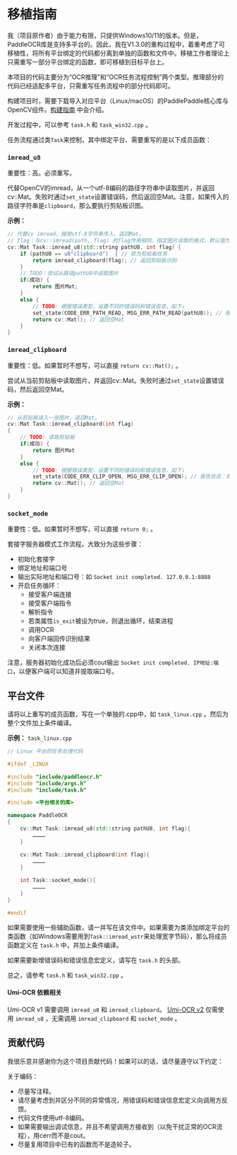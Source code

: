 # 移植指南

我（项目原作者）由于能力有限，只提供Windows10/11的版本。但是，PaddleOCR库是支持多平台的。因此，我在V1.3.0的重构过程中，着重考虑了可移植性，将所有平台绑定的代码都分离到单独的函数和文件中。移植工作者理论上只需重写一部分平台绑定的函数，即可移植到目标平台上。

本项目的代码主要分为“OCR推理”和“OCR任务流程控制”两个类型。推理部分的代码已经适配多平台，只需重写任务流程中的部分代码即可。

构建项目时，需要下载导入对应平台（Linux/macOS）的PaddlePaddle核心库与OpenCV组件。[构建指南](../Readme.md) 中会介绍。

开发过程中，可以参考 `task.h` 和 `task_win32.cpp` 。

任务流程通过类`Task`来控制，其中绑定平台、需要重写的是以下成员函数：

### `imread_u8`

重要性：高。必须重写。

代替OpenCV的imread，从一个utf-8编码的路径字符串中读取图片，并返回cv::Mat。失败时通过`set_state`设置错误码，然后返回空Mat。注意，如果传入的路径字符串是`clipboard`，那么要执行剪贴板识图。

**示例：**

```cpp
// 代替cv imread，接收utf-8字符串传入，返回Mat。 
// flag：与cv::imread(path, flag) 的flag作用相同，指定图片读取的格式，默认值为cv::IMREAD_COLOR
cv::Mat Task::imread_u8(std::string pathU8, int flag) {
    if (pathU8 == u8"clipboard")  { // 若为剪贴板任务 
        return imread_clipboard(flag); // 返回剪贴板识别 
    }
    // TODO：尝试从路径pathU8中读取图片 
    if(成功) {
        return 图片Mat;
    }
    else {
        // TODO: 根据错误类型，设置不同的错误码和错误信息，如下↓ 
        set_state(CODE_ERR_PATH_READ, MSG_ERR_PATH_READ(pathU8)); // 报告状态：无法读取 
        return cv::Mat(); // 返回空Mat 
    }
}
```

### `imread_clipboard`

重要性：低。如果暂时不想写，可以直接 `return cv::Mat();` 。

尝试从当前剪贴板中读取图片，并返回cv::Mat。失败时通过`set_state`设置错误码，然后返回空Mat。

**示例：**

```cpp
// 从剪贴板读入一张图片，返回Mat。 
cv::Mat Task::imread_clipboard(int flag)
{
    // TODO: 读取剪贴板 
    if(成功) {
        return 图片Mat
    }
    else {
        // TODO: 根据错误类型，设置不同的错误码和错误信息，如下↓ 
        set_state(CODE_ERR_CLIP_OPEN, MSG_ERR_CLIP_OPEN); // 报告状态：剪贴板打开失败
        return cv::Mat(); // 返回空Mat 
    }
}
```

### `socket_mode`

重要性：低。如果暂时不想写，可以直接 `return 0;` 。

套接字服务器模式工作流程。大致分为这些步骤：

- 初始化套接字
- 绑定地址和端口号
- 输出实际地址和端口号：如 `Socket init completed. 127.0.0.1:8888`
- 开启任务循环：
  - 接受客户端连接
  - 接受客户端指令
  - 解析指令
  - 若类属性`is_exit`被设为true，则退出循环，结束进程
  - 调用OCR
  - 向客户端回传识别结果
  - 关闭本次连接

注意，服务器初始化成功后必须cout输出 `Socket init completed. IP地址:端口`，以便客户端可以知道并提取端口号。

## 平台文件

请将以上重写的成员函数，写在一个单独的.cpp中，如 `task_linux.cpp` 。然后为整个文件加上条件编译。

**示例：** `task_linux.cpp`

```cpp
// Linux 平台的任务处理代码

#ifdef _LINUX

#include "include/paddleocr.h"
#include "include/args.h"
#include "include/task.h"

#include <平台相关的库>

namespace PaddleOCR
{
    cv::Mat Task::imread_u8(std::string pathU8, int flag){
        …………
    }

    cv::Mat Task::imread_clipboard(int flag){
        …………
    }

    int Task::socket_mode(){
        …………
    }
}

#endif
```

如果需要使用一些辅助函数，请一并写在该文件中。如果需要为类添加绑定平台的类函数（如Windows需要用到`Task::imread_wstr`来处理宽字节码），那么将成员函数定义在 `task.h` 中，并加上条件编译。

如果需要新增错误码和错误信息宏定义，请写在 `task.h` 的头部。

总之，请参考 `task.h` 和 `task_win32.cpp` 。

#### Umi-OCR 依赖相关

Umi-OCR v1 需要调用 `imread_u8` 和 `imread_clipboard`。
[Umi-OCR v2](https://github.com/hiroi-sora/Umi-OCR_v2) 仅需使用 `imread_u8` ，无需调用 `imread_clipboard` 和 `socket_mode` 。

## 贡献代码

我很乐意并感谢你为这个项目贡献代码！如果可以的话，请尽量遵守以下约定：

关于编码：
- 尽量写注释。
- 请尽量考虑到并区分不同的异常情况，用错误码和错误信息宏定义向调用方反馈。
- 代码文件使用utf-8编码。
- 如果需要输出调试信息，并且不希望调用方接收到（以免干扰正常的OCR流程），用cerr而不是cout。
- 尽量复用项目中已有的函数而不是造轮子。